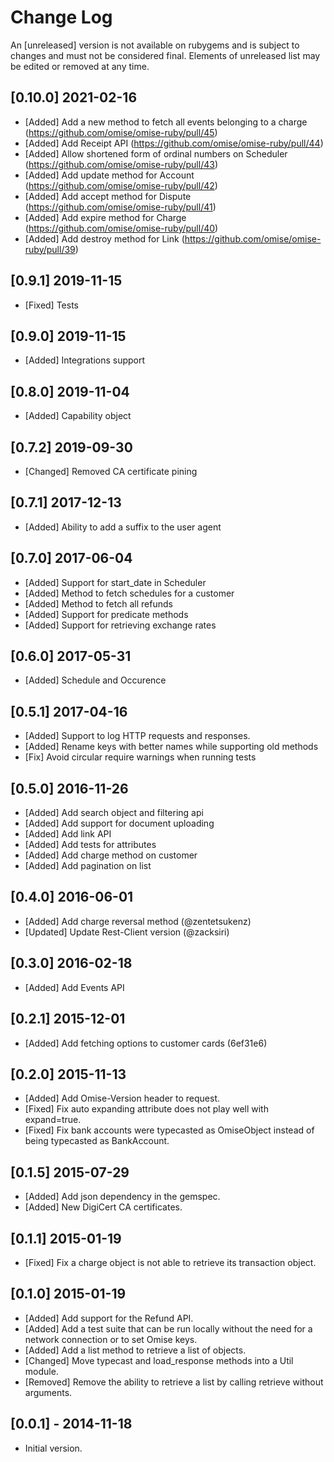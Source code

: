 # Change Log

An [unreleased] version is not available on rubygems and is subject to changes and must not be considered final. Elements of unreleased list may be edited or removed at any time.

## [0.10.0] 2021-02-16

- [Added] Add a new method to fetch all events belonging to a charge (https://github.com/omise/omise-ruby/pull/45)
- [Added] Add Receipt API (https://github.com/omise/omise-ruby/pull/44)
- [Added] Allow shortened form of ordinal numbers on Scheduler (https://github.com/omise/omise-ruby/pull/43)
- [Added] Add update method for Account (https://github.com/omise/omise-ruby/pull/42)
- [Added] Add accept method for Dispute (https://github.com/omise/omise-ruby/pull/41)
- [Added] Add expire method for Charge (https://github.com/omise/omise-ruby/pull/40)
- [Added] Add destroy method for Link (https://github.com/omise/omise-ruby/pull/39)

## [0.9.1] 2019-11-15

- [Fixed] Tests

## [0.9.0] 2019-11-15

- [Added] Integrations support

## [0.8.0] 2019-11-04

- [Added] Capability object

## [0.7.2] 2019-09-30

- [Changed] Removed CA certificate pining

## [0.7.1] 2017-12-13

- [Added] Ability to add a suffix to the user agent

## [0.7.0] 2017-06-04

- [Added] Support for start_date in Scheduler
- [Added] Method to fetch schedules for a customer
- [Added] Method to fetch all refunds
- [Added] Support for predicate methods
- [Added] Support for retrieving exchange rates

## [0.6.0]  2017-05-31

- [Added] Schedule and Occurence

## [0.5.1] 2017-04-16

- [Added] Support to log HTTP requests and responses.
- [Added] Rename keys with better names while supporting old methods
- [Fix] Avoid circular require warnings when running tests

## [0.5.0] 2016-11-26

- [Added] Add search object and filtering api
- [Added] Add support for document uploading
- [Added] Add link API
- [Added] Add tests for attributes
- [Added] Add charge method on customer
- [Added] Add pagination on list

## [0.4.0] 2016-06-01

- [Added] Add charge reversal method (@zentetsukenz)
- [Updated] Update Rest-Client version (@zacksiri)

## [0.3.0] 2016-02-18

- [Added] Add Events API

## [0.2.1] 2015-12-01

- [Added] Add fetching options to customer cards (6ef31e6)

## [0.2.0] 2015-11-13

- [Added] Add Omise-Version header to request.
- [Fixed] Fix auto expanding attribute does not play well with expand=true.
- [Fixed] Fix bank accounts were typecasted as OmiseObject instead of being
          typecasted as BankAccount.

## [0.1.5] 2015-07-29

- [Added] Add json dependency in the gemspec.
- [Added] New DigiCert CA certificates.

## [0.1.1] 2015-01-19

- [Fixed] Fix a charge object is not able to retrieve its transaction object.

## [0.1.0] 2015-01-19

- [Added] Add support for the Refund API.
- [Added] Add a test suite that can be run locally without the need for a
          network connection or to set Omise keys.
- [Added] Add a list method to retrieve a list of objects.
- [Changed] Move typecast and load_response methods into a Util module.
- [Removed] Remove the ability to retrieve a list by calling retrieve without
            arguments.

## [0.0.1] - 2014-11-18

- Initial version.
